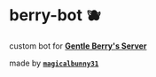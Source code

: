 # berry-bot 🫐

custom bot for **[Gentle Berry's Server](https://discord.gg/2Cge3Z7 "https://discord.gg/2Cge3Z7 🔗
join the server on discord 🐾")**

made by **[`magicalbunny31`](https://magicalbunny31.github.io "https://magicalbunny31.github.io 🔗
magicalbunny31's website 🐾")**

